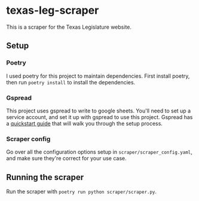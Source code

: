 # texas-leg-scraper

This is a scraper for the Texas Legislature website.

## Setup

### Poetry
I used poetry for this project to maintain dependencies. First install poetry, then run `poetry install` to install the dependencies.

### Gspread
This project uses gspread to write to google sheets. You'll need to set up a service account, and set it up with gspread to use this project. Gspread has a [quickstart guide](https://docs.gspread.org/en/v6.1.3/oauth2.html#enable-api-access-for-a-project) that will walk you through the setup process.

### Scraper config
Go over all the configuration options setup in `scraper/scraper_config.yaml`, and make sure they're correct for your use case.

## Running the scraper

Run the scraper with `poetry run python scraper/scraper.py`.



